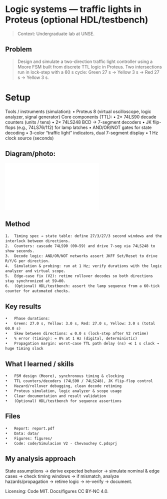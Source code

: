 # Logic systems — traffic lights in Proteus (optional HDL/testbench)

> Context: Undergraduate lab at UNSE.

## Problem

> Design and simulate a two-direction traffic light controller using a Moore FSM built from discrete TTL logic in Proteus. Two intersections run in lock-step with a 60 s cycle: Green 27 s → Yellow 3 s → Red 27 s → Yellow 3 s.

# Setup
Tools / instruments (simulation):
	•	Proteus 8 (virtual oscilloscope, logic analyzer, signal generator)
Core components (TTL):
	•	2× 74LS90 decade counters (units / tens)
	•	2× 74LS248 BCD → 7-segment decoders
	•	JK flip-flops (e.g., 74LS76/112) for lamp latches
	•	AND/OR/NOT gates for state decoding
	•	3-color “traffic light” indicators, dual 7-segment display
	•	1 Hz clock source (seconds)

## Diagram/photo: 
![Setup](figures/setup.pdf)

## Method
	1.	Timing spec → state table: define 27/3/27/3 second windows and the interlock between directions.
	2.	Counters: cascade 74LS90 (00–59) and drive 7-seg via 74LS248 to show seconds.
	3.	Decode logic: AND/OR/NOT networks assert JKFF Set/Reset to drive R/Y/G per direction.
	4.	Simulation & probing: run at 1 Hz; verify durations with the logic analyzer and virtual scope.
	5.	Edge-case fix (V2): retime rollover decodes so both directions stay synchronized at 59→00.
	6.	(Optional) HDL/testbench: assert the lamp sequence from a 60-tick counter for automated checks.

## Key results
	•	Phase durations:
	•	Green: 27.0 s, Yellow: 3.0 s, Red: 27.0 s, Yellow: 3.0 s (total 60.0 s)
	•	Skew between directions: ≤ 0.0 s (lock-step after V2 retime)
	•	% error (timing): ≈ 0% at 1 Hz (digital, deterministic)
	•	Propagation margin: worst-case TTL path delay (ns) ≪ 1 s clock → huge timing slack

## What I learned / skills
	•	FSM design (Moore), synchronous timing & clocking
	•	TTL counters/decoders (74LS90 / 74LS248), JK flip-flop control
	•	Hazard/rollover debugging, clean decode retiming
	•	Proteus simulation, logic analyzer & scope usage
	•	Clear documentation and result validation
	•	(Optional) HDL/testbench for sequence assertions

## Files
	•	Report: report.pdf
	•	Data: data/
	•	Figures: figures/
	•	Code: code/Simulacion V2 - Chevauchey C.pdsprj


## My analysis approach
State assumptions → derive expected behavior → simulate nominal & edge cases → check timing windows → if mismatch, analyze hazards/propagation → retime logic → re-verify → document.

Licensing: Code MIT. Docs/figures CC BY-NC 4.0.
